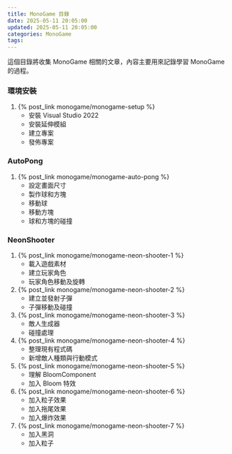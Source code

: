 ```yaml
---
title: MonoGame 目錄
date: 2025-05-11 20:05:00
updated: 2025-05-11 20:05:00
categories: MonoGame
tags:
---
```


這個目錄將收集 MonoGame 相關的文章，內容主要用來記錄學習 MonoGame 的過程。

<!-- more -->
### 環境安裝
1. {% post_link monogame/monogame-setup %}
    * 安裝 Visual Studio 2022
    * 安裝延伸模組
    * 建立專案
    * 發佈專案

### AutoPong
1. {% post_link monogame/monogame-auto-pong %}
    * 設定畫面尺寸
    * 製作球和方塊
    * 移動球
    * 移動方塊
    * 球和方塊的碰撞

### NeonShooter
1. {% post_link monogame/monogame-neon-shooter-1 %}
    * 載入遊戲素材
    * 建立玩家角色
    * 玩家角色移動及旋轉
2. {% post_link monogame/monogame-neon-shooter-2 %}
    * 建立並發射子彈
    * 子彈移動及碰撞
3. {% post_link monogame/monogame-neon-shooter-3 %}
    * 敵人生成器
    * 碰撞處理
4. {% post_link monogame/monogame-neon-shooter-4 %}
    * 整理現有程式碼
    * 新增敵人種類與行動模式
5. {% post_link monogame/monogame-neon-shooter-5 %}
    * 理解 BloomComponent
    * 加入 Bloom 特效
6. {% post_link monogame/monogame-neon-shooter-6 %}
    * 加入粒子效果
    * 加入拖尾效果
    * 加入爆炸效果
7. {% post_link monogame/monogame-neon-shooter-7 %}
    * 加入黑洞
    * 加入粒子
